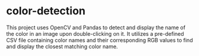 # color-detection
This project uses OpenCV and Pandas to detect and display the name of the color in an image upon double-clicking on it. It utilizes a pre-defined CSV file containing color names and their corresponding RGB values to find and display the closest matching color name.
